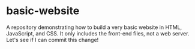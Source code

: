 # basic-website
A repository demonstrating how to build a very basic website in HTML, JavaScript, and CSS. It only includes the front-end files, not a web server. Let's see if I can commit this change!

